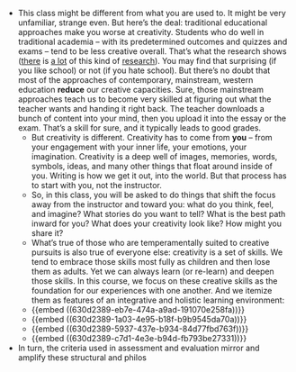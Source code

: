 - This class might be different from what you are used to. It might be very unfamiliar, strange even. But here’s the deal: traditional educational approaches make you worse at creativity. Students who do well in traditional academia – with its predetermined outcomes and quizzes and exams – tend to be less creative overall. That’s what the research shows ([there](https://www.youtube.com/watch?v=ZfKMq-rYtnc) is [a lot](https://www.psychologytoday.com/us/blog/freedom-learn/201604/inverse-relationship-between-gpa-and-innovative-orientation) of this kind of [research](https://theconversation.com/straight-a-students-may-not-be-the-best-innovators-54440)). You may find that surprising (if you like school) or not (if you hate school). But there’s no doubt that most of the approaches of contemporary, mainstream, western education **reduce** our creative capacities. Sure, those mainstream approaches teach us to become very skilled at figuring out what the teacher wants and handing it right back. The teacher downloads a bunch of content into your mind, then you upload it into the essay or the exam. That’s a skill for sure, and it typically leads to good grades.
	- But creativity is different. Creativity has to come from **you** – from your engagement with your inner life, your emotions, your imagination. Creativity is a deep well of images, memories, words, symbols, ideas, and many other things that float around inside of you. Writing is how we get it out, into the world. But that process has to start with you, not the instructor.
	- So, in this class, you will be asked to do things that shift the focus away from the instructor and toward you: what do you think, feel, and imagine? What stories do you want to tell? What is the best path inward for you? What does your creativity look like? How might you share it?
	- What’s true of those who are temperamentally suited to creative pursuits is also true of everyone else: creativity is a set of skills. We tend to embrace those skills most fully as children and then lose them as adults. Yet we can always learn (or re-learn) and deepen those skills. In this course, we focus on these creative skills as the foundation for our experiences with one another. And we itemize them as features of an integrative and holistic learning environment:
	- {{embed ((630d2389-eb7e-474a-a9ad-191070e258fa))}}
	- {{embed ((630d2389-1a03-4e95-b18f-b9b9545da70a))}}
	- {{embed ((630d2389-5937-437e-b934-84d77fbd763f))}}
	- {{embed ((630d2389-c7d1-4e3e-b94d-fb793be27331))}}
- In turn, the criteria used in assessment and evaluation mirror and amplify these structural and philos